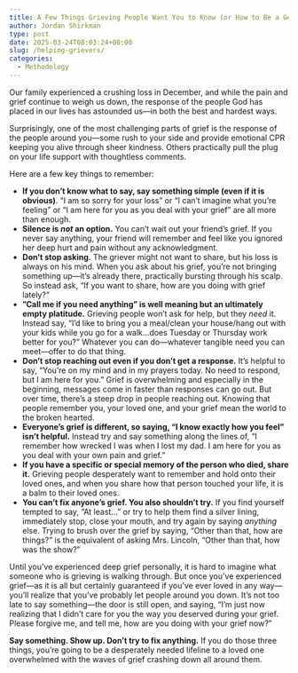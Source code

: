 ```yaml
---
title: A Few Things Grieving People Want You to Know (or How to Be a Good Friend to Grievers)
author: Jordan Shirkman
type: post
date: 2025-03-24T08:03:24+00:00
slug: /helping-grievers/
categories:
  - Methodology
---
```


Our family experienced a crushing loss in December, and while the pain and grief continue to weigh us down, the response of the people God has placed in our lives has astounded us—in both the best and hardest ways. 

Surprisingly, one of the most challenging parts of grief is the response of the people around you—some rush to your side and provide emotional CPR keeping you alive through sheer kindness. Others practically pull the plug on your life support with thoughtless comments.

Here are a few key things to remember:
- **If you don’t know what to say, say something simple (even if it is obvious)**. “I am so sorry for your loss” or “I can’t imagine what you’re feeling” or “I am here for you as you deal with your grief” are all more than enough.
- **Silence is _not_ an option.** You can’t wait out your friend’s grief. If you never say anything, your friend will remember and feel like you ignored her deep hurt and pain without any acknowledgment.
- **Don’t stop asking.** The griever might not want to share, but his loss is always on his mind. When you ask about his grief, you’re not bringing something up—it’s already there, practically bursting through his scalp. So instead ask, “If you want to share, how are you doing with grief lately?” 
- **”Call me if you need anything” is well meaning but an ultimately empty platitude.** Grieving people won’t ask for help, but they *need* it. Instead say, “I’d like to bring you a meal/clean your house/hang out with your kids while you go for a walk…does Tuesday or Thursday work better for you?” Whatever you can do—whatever tangible need you can meet—offer to do that thing.
-  **Don’t stop reaching out even if you don’t get a response.** It’s helpful to say, “You’re on my mind and in my prayers today. No need to respond, but I am here for you.” Grief is overwhelming and especially in the beginning, messages come in faster than responses can go out. But over time, there’s a steep drop in people reaching out. Knowing that people remember you, your loved one, and your grief mean the world to the broken hearted. 
- **Everyone’s grief is different, so saying, “I know exactly how you feel” isn’t helpful.** Instead try and say something along the lines of, “I remember how wrecked I was when I lost my dad. I am here for you as you deal with your own pain and grief.” 
- **If you have a specific or special memory of the person who died, share it.** Grieving people desperately want to remember and hold onto their loved ones, and when you share how that person touched your life, it is a balm to their loved ones. 
- **You can’t fix anyone’s grief. You also shouldn’t try.** If you find yourself tempted to say, “At least…” or try to help them find a silver lining, immediately stop, close your mouth, and try again by saying *anything* else. Trying to brush over the grief by saying, “Other than that, how are things?” is the equivalent of asking Mrs. Lincoln, “Other than that, how was the show?” 

Until you’ve experienced deep grief personally, it is hard to imagine what someone who is grieving is walking through. But once you’ve experienced grief—as it is all but certainly guaranteed if you’ve ever loved in any way—you’ll realize that you’ve probably let people around you down. It’s not too late to say something—the door is still open, and saying, “I’m just now realizing that I didn’t care for you the way you deserved during your grief. Please forgive me, and tell me, how are you doing with your grief now?”

**Say something. Show up. Don’t try to fix anything.** If you do those three things, you’re going to be a desperately needed lifeline to a loved one overwhelmed with the waves of grief crashing down all around them.
